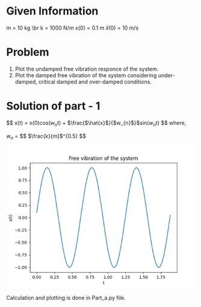 # Given Information

m = 10 kg \br
k = 1000 N/m
x(0) = 0.1 m
$\hat{x}$(0) = 10 m/s

# Problem

1. Plot the undamped free vibration responce of the system.
2. Plot the damped free vibration of the system considering under-damped, critical damped and over-damped conditions.

# Solution of part - 1

$$ x(t) = x(0)cos($w_{n}$t) + $\frac{$\hat{x}$}{$w_{n}$}$sin($w_{n}$t) $$
where,

$w_{n}$ = $$ $\frac{k}{m}$^{0.5} $$

![plot](./Part_1_Plot.png)


Calculation and plotting is done in Part_a.py file.


